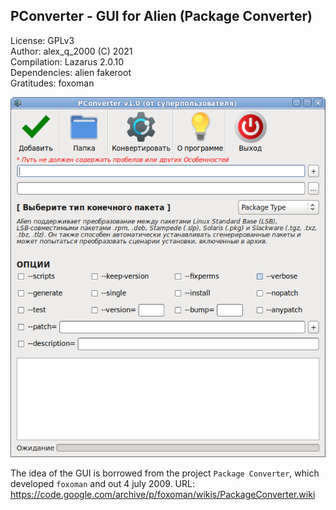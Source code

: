 PConverter - GUI for Alien (Package Converter)
---
License: GPLv3  
Author: alex_q_2000 (C) 2021  
Compilation: Lazarus 2.0.10  
Dependencies: alien fakeroot  
Gratitudes: foxoman  

![](https://github.com/AKotov-dev/PConverter/blob/main/ScreenShot.png)

The idea of the GUI is borrowed from the project `Package Converter`, which developed `foxoman` and out 4 july 2009. URL: https://code.google.com/archive/p/foxoman/wikis/PackageConverter.wiki
